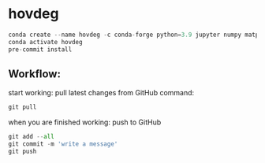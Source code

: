 # hovdeg

```python
conda create --name hovdeg -c conda-forge python=3.9 jupyter numpy matplotlib pandas scipy dill pre-commit folium streamlit openpyxl
conda activate hovdeg
pre-commit install
```


## Workflow:


start working:  pull latest changes from GitHub
command: 
```python
git pull
```

when you are finished working: push to GitHub

```python
git add --all
git commit -m 'write a message'
git push
```


